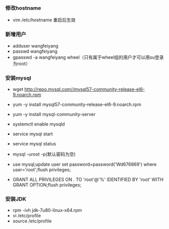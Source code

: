 ### 修改hostname

- vim /etc/hostname  重启后生效

### 新增用户

- adduser wangfeiyang
- passwd wangfeiyang
- gpasswd -a wangfeiyang wheel（只有属于wheel组的用户才可以用su登录为root）

### 安装mysql

- wget http://repo.mysql.com//mysql57-community-release-el6-9.noarch.rpm

- yum -y install mysql57-community-release-el6-9.noarch.rpm
- yum -y install mysql-community-server
- systemctl enable mysqld
- service mysql start
- service mysql status
- mysql -uroot -p(默认密码为空)
- use mysql;update user set password=password('Wd676869') where user='root';flush privileges;
- GRANT ALL PRIVILEGES ON *.* TO 'root'@'%' IDENTIFIED BY 'root' WITH GRANT OPTION;flush privileges;


### 安装JDK

- rpm -ivh jdk-7u80-linux-x64.rpm
- vi /etc/profile
- source /etc/profile

